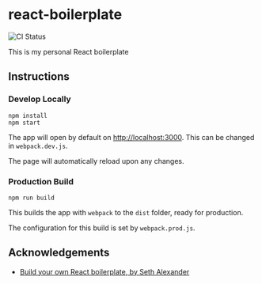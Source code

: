# react-boilerplate

![CI Status](https://github.com/jcockbain/react-boilerplate/workflows/Node%20CI/badge.svg)

This is my personal React boilerplate

## Instructions

### Develop Locally

```
npm install
npm start
```

The app will open by default on <http://localhost:3000>. This can be changed in `webpack.dev.js`.

The page will automatically reload upon any changes.

### Production Build

```
npm run build
```

This builds the app with `webpack` to the `dist` folder, ready for production.

The configuration for this build is set by `webpack.prod.js`.

## Acknowledgements

- [Build your own React boilerplate, by Seth Alexander](https://medium.com/@sethalexander/how-to-build-your-own-react-boilerplate-1a97d09337fd)
